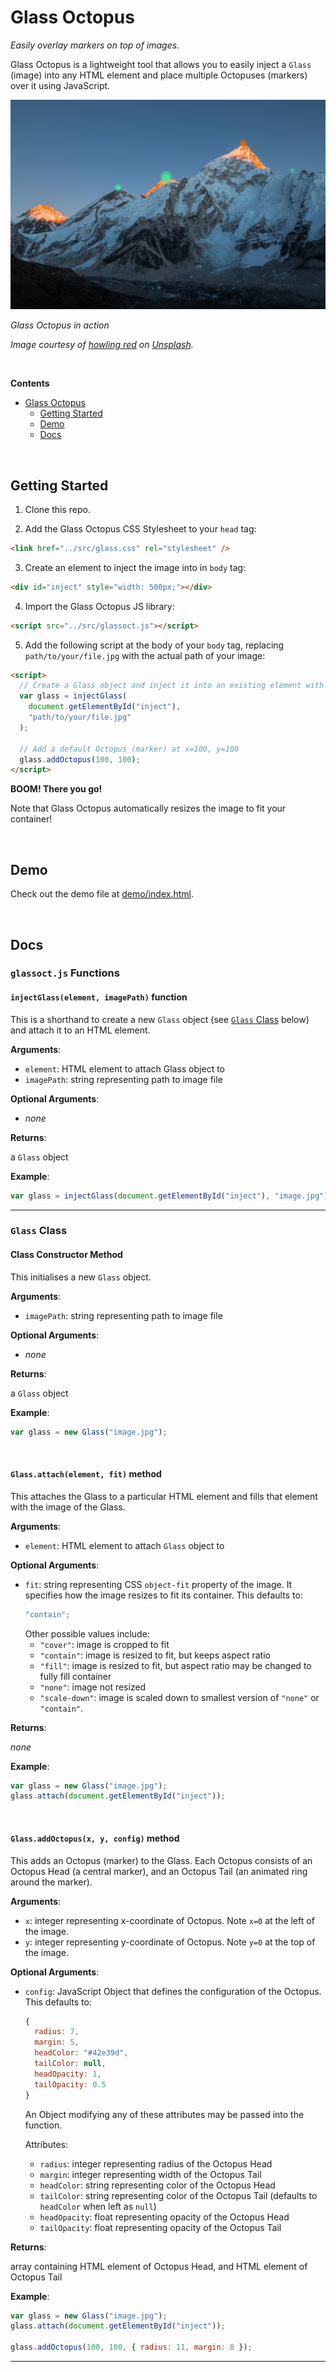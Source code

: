 # Glass Octopus

_Easily overlay markers on top of images._

Glass Octopus is a lightweight tool that allows you to easily inject a `Glass` (image) into any HTML element and place multiple Octopuses (markers) over it using JavaScript.

![Image showing Glass Octopus in action](glassoct.jpg)

_Glass Octopus in action_

_Image courtesy of [howling red](https://unsplash.com/@howlingred70?utm_source=unsplash&utm_medium=referral&utm_content=creditCopyText) on [Unsplash](https://unsplash.com/s/photos/everest?utm_source=unsplash&utm_medium=referral&utm_content=creditCopyText)._

<br/>

**Contents**

- [Glass Octopus](#glass-octopus)
  - [Getting Started](#getting-started)
  - [Demo](#demo)
  - [Docs](#docs)

<br/>

## Getting Started

1. Clone this repo.

2. Add the Glass Octopus CSS Stylesheet to your `head` tag:

```html
<link href="../src/glass.css" rel="stylesheet" />
```

3. Create an element to inject the image into in `body` tag:

```html
<div id="inject" style="width: 500px;"></div>
```

4. Import the Glass Octopus JS library:

```html
<script src="../src/glassoct.js"></script>
```

5. Add the following script at the body of your `body` tag, replacing `path/to/your/file.jpg` with the actual path of your image:

```html
<script>
  // Create a Glass object and inject it into an existing element with the `injectGlass` shorthand
  var glass = injectGlass(
    document.getElementById("inject"),
    "path/to/your/file.jpg"
  );

  // Add a default Octopus (marker) at x=100, y=100
  glass.addOctopus(100, 100);
</script>
```

**BOOM! There you go!**

Note that Glass Octopus automatically resizes the image to fit your container!

<br/>

## Demo

Check out the demo file at [demo/index.html](./demo/index.html).

<br/>

## Docs

### `glassoct.js` Functions

#### `injectGlass(element, imagePath)` function

This is a shorthand to create a new `Glass` object (see [`Glass` Class](#glass-class) below) and attach it to an HTML element.

**Arguments**:

- `element`: HTML element to attach Glass object to
- `imagePath`: string representing path to image file

**Optional Arguments**:

- _none_

**Returns**:

a `Glass` object

**Example**:

```js
var glass = injectGlass(document.getElementById("inject"), "image.jpg");
```

---

### `Glass` Class

#### Class Constructor Method

This initialises a new `Glass` object.

**Arguments**:

- `imagePath`: string representing path to image file

**Optional Arguments**:

- _none_

**Returns**:

a `Glass` object

**Example**:

```js
var glass = new Glass("image.jpg");
```

<br/>

#### `Glass.attach(element, fit)` method

This attaches the Glass to a particular HTML element and fills that element with the image of the Glass.

**Arguments**:

- `element`: HTML element to attach `Glass` object to

**Optional Arguments**:

- `fit`: string representing CSS `object-fit` property of the image. It specifies how the image resizes to fit its container. This defaults to:
  ```js
  "contain";
  ```
  Other possible values include:
  - `"cover"`: image is cropped to fit
  - `"contain"`: image is resized to fit, but keeps aspect ratio
  - `"fill"`: image is resized to fit, but aspect ratio may be changed to fully fill container
  - `"none"`: image not resized
  - `"scale-down"`: image is scaled down to smallest version of `"none"` or `"contain"`.

**Returns**:

_none_

**Example**:

```js
var glass = new Glass("image.jpg");
glass.attach(document.getElementById("inject"));
```

<br/>

#### `Glass.addOctopus(x, y, config)` method

This adds an Octopus (marker) to the Glass. Each Octopus consists of an Octopus Head (a central marker), and an Octopus Tail (an animated ring around the marker).

**Arguments**:

- `x`: integer representing x-coordinate of Octopus. Note `x=0` at the left of the image.
- `y`: integer representing y-coordinate of Octopus. Note `y=0` at the top of the image.

**Optional Arguments**:

- `config`: JavaScript Object that defines the configuration of the Octopus. This defaults to:

  ```js
  {
    radius: 7,
    margin: 5,
    headColor: "#42e39d",
    tailColor: null,
    headOpacity: 1,
    tailOpacity: 0.5
  }
  ```

  An Object modifying any of these attributes may be passed into the function.

  Attributes:

  - `radius`: integer representing radius of the Octopus Head
  - `margin`: integer representing width of the Octopus Tail
  - `headColor`: string representing color of the Octopus Head
  - `tailColor`: string representing color of the Octopus Tail (defaults to `headColor` when left as `null`)
  - `headOpacity`: float representing opacity of the Octopus Head
  - `tailOpacity`: float representing opacity of the Octopus Tail

**Returns**:

array containing HTML element of Octopus Head, and HTML element of Octopus Tail

**Example**:

```js
var glass = new Glass("image.jpg");
glass.attach(document.getElementById("inject"));

glass.addOctopus(100, 100, { radius: 11, margin: 8 });
```

---
